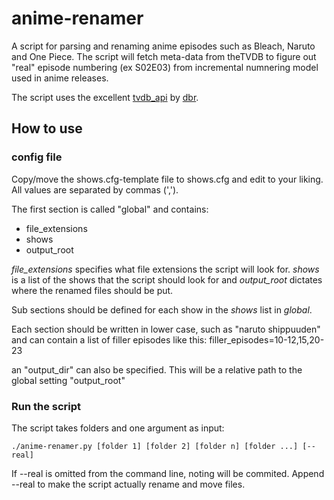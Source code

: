 anime-renamer
=============

A script for parsing and renaming anime episodes such as Bleach, Naruto and One Piece. The script will fetch meta-data from theTVDB to figure out "real" episode numbering (ex S02E03) from incremental numnering model used in anime releases.

The script uses the excellent [tvdb_api](https://github.com/dbr/tvdb_api) by [dbr](https://github.com/dbr).

## How to use
### config file
Copy/move the shows.cfg-template file to shows.cfg and edit to your liking. All values are separated by commas (',').

The first section is called "global" and contains:

 * file_extensions
 * shows
 * output_root

_file\_extensions_ specifies what file extensions the script will look for. _shows_ is a list of the shows that the script should look for and _output\_root_ dictates where the renamed files should be put.

Sub sections should be defined for each show in the _shows_ list in _global_.

Each section should be written in lower case, such as "naruto shippuuden" and can contain a list of filler episodes like this:
filler_episodes=10-12,15,20-23

an "output\_dir" can also be specified. This will be a relative path to the global setting "output\_root"

### Run the script
The script takes folders and one argument as input:

    ./anime-renamer.py [folder 1] [folder 2] [folder n] [folder ...] [--real]


If --real is omitted from the command line, noting will be commited. Append --real to make the script actually rename and move files.

